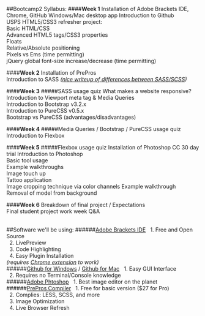 ##Bootcamp2 Syllabus:
####__Week 1__
Installation of Adobe Brackets IDE, Chrome, GitHub Windows/Mac desktop app Introduction to Github <br>
USPS HTML5/CSS3 refresher project: <br>
Basic HTML/CSS <br>
Advanced HTML5 tags/CSS3 properties <br>
Floats <br>
Relative/Absolute positioning <br>
Pixels vs Ems (time permitting) <br>
jQuery global font-size increase/decrease (time permitting) <br>

####__Week 2__
Installation of PrePros <br>
Introduction to SASS _([nice writeup of differences between SASS/SCSS](http://www.sitepoint.com/whats-difference-sass-scss/))_ <br>

####__Week 3__
#####SASS usage quiz
What makes a website responsive? <br>
Introduction to Viewport meta tag & Media Queries <br>
Introduction to Bootstrap v3.2.x <br>
Introduction to PureCSS v0.5.x <br>
Bootstrap vs PureCSS (advantages/disadvantages) <br>

####__Week 4__
#####Media Queries / Bootstrap / PureCSS usage quiz
Introduction to Flexbox <br>

####__Week 5__
#####Flexbox usage quiz
Installation of Photoshop CC 30 day trial Introduction to Photoshop <br>
Basic tool usage <br>
Example walkthroughs <br>
Image touch up <br>
Tattoo application <br>
Image cropping technique via color channels Example walkthrough <br>
Removal of model from background <br>

####__Week 6__
Breakdown of final project / Expectations <br>
Final student project work week Q&A <br> <br>

##Software we'll be using:
######[Adobe Brackets IDE](http://brackets.io/?lang=en)
&nbsp;&nbsp;1. Free and Open Source <br>
&nbsp;&nbsp;2. LivePreview <br>
&nbsp;&nbsp;3. Code Highlighting <br>
&nbsp;&nbsp;4. Easy Plugin Installation <br>
_(requires [Chrome extension](https://chrome.google.com/webstore/detail/prepros/bnlfjdjbjiabcgkkjaicjepbhhmeonlm?hl=en) to work)_ <br>
######[Github for Windows](https://windows.github.com/) / [Github for Mac](https://mac.github.com/)
&nbsp;&nbsp;1. Easy GUI Interface <br>
&nbsp;&nbsp;2. Requires no Terminal/Console knowledge <br>
######[Adobe Phtoshop](https://creative.adobe.com/plans/photography?sdid=KKQIN&kw=semgeneric&ttsrccat=sem-ww-di-ps-brand&skwcid=AL!3085!3!51790652058!e!!g!!adobe%20photoshop&ef_id=U9xddwAAATn7CPXO:20140918172344:s)
&nbsp;&nbsp;1. Best image editor on the planet <br>
######[PrePros Compiler](http://alphapixels.com/prepros/)
&nbsp;&nbsp;1. Free for basic version ($27 for Pro) <br>
&nbsp;&nbsp;2. Complies: LESS, SCSS, and more <br>
&nbsp;&nbsp;3. Image Optimization <br>
&nbsp;&nbsp;4. Live Browser Refresh <br>